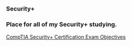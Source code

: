 ### Security+

### Place for all of my Security+ studying.

[CompTIA Security+ Certification Exam Objectives](https://www.comptia.jp/pdf/Security%2B%20SY0-501%20Exam%20Objectives.pdf)
